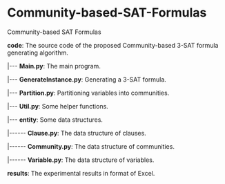 # Community-based-SAT-Formulas
Community-based SAT Formulas

**code**: The source code of the proposed Community-based 3-SAT formula generating algorithm.

|\-\-\- **Main.py**: The main program.

|\-\-\- **GenerateInstance.py**: Generating a 3-SAT formula.

|\-\-\- **Partition.py**: Partitioning variables into communities.

|\-\-\- **Util.py**: Some helper functions.

|\-\-\- **entity**: Some data structures.

|\-\-\-\-\-\- **Clause.py**: The data structure of clauses.

|\-\-\-\-\-\- **Community.py**: The data structure of communities.

|\-\-\-\-\-\- **Variable.py**: The data structure of variables.

**results**: The experimental results in format of Excel.
